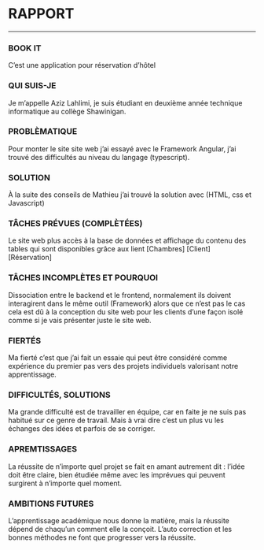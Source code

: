 #  RAPPORT
----
###  BOOK IT 
C’est une application pour réservation d’hôtel  

###  QUI SUIS-JE
Je m’appelle Aziz Lahlimi, je suis étudiant en deuxième année technique informatique au collège Shawinigan.  

###  PROBLÈMATIQUE
Pour monter le site site web j’ai essayé avec le Framework Angular, j’ai trouvé des difficultés au niveau du langage (typescript).  

###  SOLUTION
À la suite des conseils de Mathieu j’ai trouvé la solution avec (HTML, css et Javascript)

### TÂCHES PRÉVUES (COMPLÈTÉES)
Le site web plus accès à la base de données et affichage du contenu des tables qui sont disponibles grâce aux lient
[Chambres]
[Client]
[Réservation]

###  TÂCHES INCOMPLÈTES ET POURQUOI
Dissociation entre le backend et le frontend, normalement ils doivent interagirent dans le même outil (Framework) alors que ce n’est pas le cas cela est dû à la conception du site web pour les clients d’une façon isolé comme si je vais présenter juste le site web.

###  FIERTÉS
Ma fierté c’est que j’ai fait un essaie qui peut être considéré comme expérience du premier pas vers des projets individuels valorisant notre apprentissage.

###  DIFFICULTÉS, SOLUTIONS
Ma grande difficulté est de travailler en équipe, car en faite je ne suis pas habitué sur ce genre de travail. Mais à vrai dire c’est un plus vu les échanges des idées et parfois de se corriger.

###  APREMTISSAGES
La réussite de n’importe quel projet se fait en amant autrement dit : l’idée doit être claire, bien étudiée même avec les imprévues qui peuvent surgirent à n’importe quel moment.

###  AMBITIONS FUTURES
L’apprentissage académique nous donne la matière, mais la réussite dépend de chaqu’un comment elle la conçoit.
L’auto correction et les bonnes méthodes ne font que progresser vers la réussite.


 









